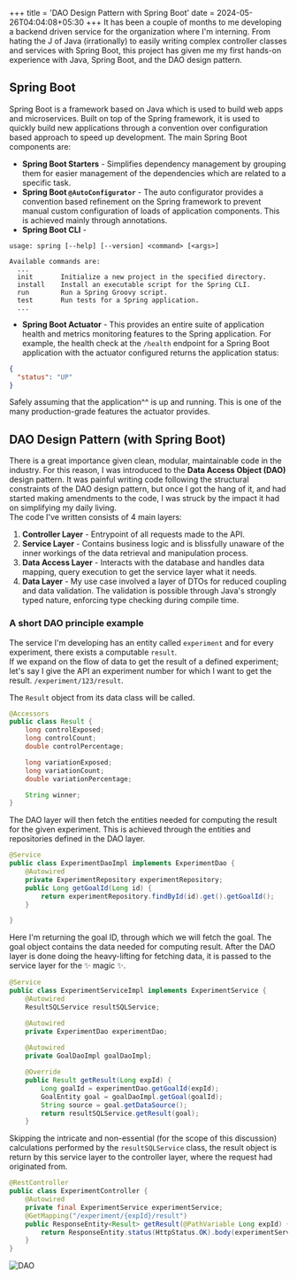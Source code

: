 +++
title = 'DAO Design Pattern with Spring Boot'
date = 2024-05-26T04:04:08+05:30
+++
It has been a couple of months to me developing a backend driven service for the organization where I'm interning. From hating the J of Java (irrationally) to easily writing complex controller classes and services with Spring Boot, this project has given me my first hands-on experience with Java, Spring Boot, and the DAO design pattern.

## Spring Boot
Spring Boot is a framework based on Java which is used to build web apps and microservices. Built on top of the Spring framework, it is used to quickly build new applications through a convention over configuration based approach to speed up development. The main Spring Boot components are:
* **Spring Boot Starters** - Simplifies dependency management by grouping them for easier management of the dependencies which are related to a specific task.
* **Spring Boot `@AutoConfigurator`** - The auto configurator provides a convention based refinement on the Spring framework to prevent manual custom configuration of loads of application components. This is achieved mainly through annotations.
* **Spring Boot CLI** - 
```
usage: spring [--help] [--version] <command> [<args>]

Available commands are:
  ...
  init       Initialize a new project in the specified directory.
  install    Install an executable script for the Spring CLI.
  run        Run a Spring Groovy script.
  test       Run tests for a Spring application.
  ...
```
* **Spring Boot Actuator** - This provides an entire suite of application health and metrics monitoring features to the Spring application. For example, the health check at the `/health` endpoint for a Spring Boot application with the actuator configured returns the application status:
```json
{
  "status": "UP"
}
```
Safely assuming that the application^^ is up and running. This is one of the many production-grade features the actuator provides.

## DAO Design Pattern (with Spring Boot)
There is a great importance given clean, modular, maintainable code in the industry. For this reason, I was introduced to the **Data Access Object (DAO)** design pattern. It was painful writing code following the structural constraints of the DAO design pattern, but once I got the hang of it, and had started making amendments to the code, I was struck by the impact it had on simplifying my daily living.  
The code I've written consists of 4 main layers:
1. **Controller Layer** - Entrypoint of all requests made to the API.
2. **Service Layer** - Contains business logic and is blissfully unaware of the inner workings of the data retrieval and manipulation process.
3. **Data Access Layer** - Interacts with the database and handles data mapping, query execution to get the service layer what it needs.
4. **Data Layer** - My use case involved a layer of DTOs for reduced coupling and data validation. The validation is possible through Java's strongly typed nature, enforcing type checking during compile time.  

### A short DAO principle example
The service I'm developing has an entity called `experiment` and for every experiment, there exists a computable `result`.  
If we expand on the flow of data to get the result of a defined experiment; let's say I give the API an experiment number for which I want to get the result. `/experiment/123/result`.

The `Result` object from its data class will be called.
```java
@Accessors
public class Result {
    long controlExposed;
    long controlCount;
    double controlPercentage;

    long variationExposed;
    long variationCount;
    double variationPercentage;

    String winner;
}
```

The DAO layer will then fetch the entities needed for computing the result for the given experiment. This is achieved through the entities and repositories defined in the DAO layer.

```java
@Service
public class ExperimentDaoImpl implements ExperimentDao {
    @Autowired
    private ExperimentRepository experimentRepository;
    public Long getGoalId(Long id) {
        return experimentRepository.findById(id).get().getGoalId();
    }

}
```
Here I'm returning the goal ID, through which we will fetch the goal. The goal object contains the data needed for computing result. After the DAO layer is done doing the heavy-lifting for fetching data, it is passed to the service layer for the ✨ magic ✨.

```java
@Service
public class ExperimentServiceImpl implements ExperimentService {
    @Autowired
    ResultSQLService resultSQLService;

    @Autowired
    private ExperimentDao experimentDao;
    
    @Autowired
    private GoalDaoImpl goalDaoImpl;

    @Override
    public Result getResult(Long expId) {
        Long goalId = experimentDao.getGoalId(expId);
        GoalEntity goal = goalDaoImpl.getGoal(goalId);
        String source = goal.getDataSource();
        return resultSQLService.getResult(goal);
    }
```
Skipping the intricate and non-essential (for the scope of this discussion) calculations performed by the `resultSQLService` class, the result object is return by this service layer to the controller layer, where the request had originated from.

```java
@RestController
public class ExperimentController {
    @Autowired
    private final ExperimentService experimentService;
    @GetMapping("/experiment/{expId}/result")
    public ResponseEntity<Result> getResult(@PathVariable Long expId) {
        return ResponseEntity.status(HttpStatus.OK).body(experimentService.getResult(expId));
    }
}
```
![DAO](https://github.com/osBins/blog-hugo/assets/70942982/e0c04ff4-17b0-45d3-97d6-308fc3ab6ed4#small "Data flow for the different layers in a DAO approach")
